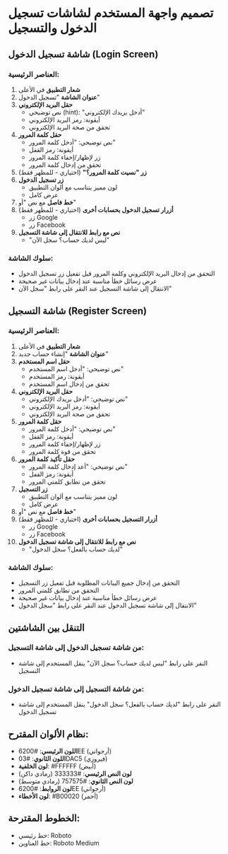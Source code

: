 # تصميم واجهة المستخدم لشاشات تسجيل الدخول والتسجيل

## شاشة تسجيل الدخول (Login Screen)

### العناصر الرئيسية:
1. **شعار التطبيق** في الأعلى
2. **عنوان الشاشة** "تسجيل الدخول"
3. **حقل البريد الإلكتروني**
   - نص توضيحي (hint): "أدخل بريدك الإلكتروني"
   - أيقونة: رمز البريد الإلكتروني
   - تحقق من صحة البريد الإلكتروني
4. **حقل كلمة المرور**
   - نص توضيحي: "أدخل كلمة المرور"
   - أيقونة: رمز القفل
   - زر لإظهار/إخفاء كلمة المرور
   - تحقق من إدخال كلمة المرور
5. **زر "نسيت كلمة المرور؟"** (اختياري - للمظهر فقط)
6. **زر تسجيل الدخول**
   - لون مميز يتناسب مع ألوان التطبيق
   - عرض كامل
7. **خط فاصل** مع نص "أو"
8. **أزرار تسجيل الدخول بحسابات أخرى** (اختياري - للمظهر فقط)
   - زر Google
   - زر Facebook
9. **نص مع رابط للانتقال إلى شاشة التسجيل**
   - "ليس لديك حساب؟ سجل الآن"

### سلوك الشاشة:
- التحقق من إدخال البريد الإلكتروني وكلمة المرور قبل تفعيل زر تسجيل الدخول
- عرض رسائل خطأ مناسبة عند إدخال بيانات غير صحيحة
- الانتقال إلى شاشة التسجيل عند النقر على رابط "سجل الآن"

## شاشة التسجيل (Register Screen)

### العناصر الرئيسية:
1. **شعار التطبيق** في الأعلى
2. **عنوان الشاشة** "إنشاء حساب جديد"
3. **حقل اسم المستخدم**
   - نص توضيحي: "أدخل اسم المستخدم"
   - أيقونة: رمز المستخدم
   - تحقق من إدخال اسم المستخدم
4. **حقل البريد الإلكتروني**
   - نص توضيحي: "أدخل بريدك الإلكتروني"
   - أيقونة: رمز البريد الإلكتروني
   - تحقق من صحة البريد الإلكتروني
5. **حقل كلمة المرور**
   - نص توضيحي: "أدخل كلمة المرور"
   - أيقونة: رمز القفل
   - زر لإظهار/إخفاء كلمة المرور
   - تحقق من قوة كلمة المرور
6. **حقل تأكيد كلمة المرور**
   - نص توضيحي: "أعد إدخال كلمة المرور"
   - أيقونة: رمز القفل
   - تحقق من تطابق كلمتي المرور
7. **زر التسجيل**
   - لون مميز يتناسب مع ألوان التطبيق
   - عرض كامل
8. **خط فاصل** مع نص "أو"
9. **أزرار التسجيل بحسابات أخرى** (اختياري - للمظهر فقط)
   - زر Google
   - زر Facebook
10. **نص مع رابط للانتقال إلى شاشة تسجيل الدخول**
    - "لديك حساب بالفعل؟ سجل الدخول"

### سلوك الشاشة:
- التحقق من إدخال جميع البيانات المطلوبة قبل تفعيل زر التسجيل
- التحقق من تطابق كلمتي المرور
- عرض رسائل خطأ مناسبة عند إدخال بيانات غير صحيحة
- الانتقال إلى شاشة تسجيل الدخول عند النقر على رابط "سجل الدخول"

## التنقل بين الشاشتين

### من شاشة تسجيل الدخول إلى شاشة التسجيل:
- النقر على رابط "ليس لديك حساب؟ سجل الآن" ينقل المستخدم إلى شاشة التسجيل

### من شاشة التسجيل إلى شاشة تسجيل الدخول:
- النقر على رابط "لديك حساب بالفعل؟ سجل الدخول" ينقل المستخدم إلى شاشة تسجيل الدخول

## نظام الألوان المقترح:
- **اللون الرئيسي**: #6200EE (أرجواني)
- **اللون الثانوي**: #03DAC5 (فيروزي)
- **لون الخلفية**: #FFFFFF (أبيض)
- **لون النص الرئيسي**: #333333 (رمادي داكن)
- **لون النص الثانوي**: #757575 (رمادي متوسط)
- **لون الروابط**: #6200EE (أرجواني)
- **لون الأخطاء**: #B00020 (أحمر)

## الخطوط المقترحة:
- خط رئيسي: Roboto
- خط العناوين: Roboto Medium
